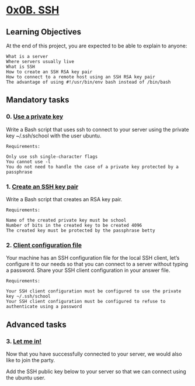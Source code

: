 # [0x0B. SSH]()

## Learning Objectives

At the end of this project, you are expected to be able to explain to anyone:

    What is a server
    Where servers usually live
    What is SSH
    How to create an SSH RSA key pair
    How to connect to a remote host using an SSH RSA key pair
    The advantage of using #!/usr/bin/env bash instead of /bin/bash

## Mandatory tasks

### 0. [Use a private key]()

Write a Bash script that uses ssh to connect to your server using the private key ~/.ssh/school with the user ubuntu.

    Requirements:

    Only use ssh single-character flags
    You cannot use -l
    You do not need to handle the case of a private key protected by a passphrase

### 1. [Create an SSH key pair]()

Write a Bash script that creates an RSA key pair.

    Requirements:

    Name of the created private key must be school
    Number of bits in the created key to be created 4096
    The created key must be protected by the passphrase betty

### 2. [Client configuration file]()

Your machine has an SSH configuration file for the local SSH client, let’s configure it to our needs so that you can connect to a server without typing a password. Share your SSH client configuration in your answer file.

    Requirements:

    Your SSH client configuration must be configured to use the private key ~/.ssh/school
    Your SSH client configuration must be configured to refuse to authenticate using a password

## Advanced tasks

### 3. [Let me in!]()

Now that you have successfully connected to your server, we would also like to join the party.

Add the SSH public key below to your server so that we can connect using the ubuntu user.
